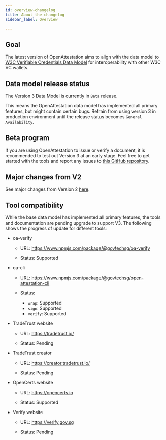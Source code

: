 ```yaml
---
id: overview-changelog
title: About the changelog
sidebar_label: Overview

---
```


<!--Flag: It maps with the old ID below. Content needs updating.
id: overview-v3-beta
title: OpenAttestation (V3 Beta)
sidebar_label: Overview
-->

## Goal

The latest version of OpenAttestation aims to align with the data model to [W3C Verifiable Credentials Data Model](https://www.w3.org/TR/vc-data-model/) for interoperability with other W3C VC wallets.

## Data model release status

The Version 3 Data Model is currently in `Beta` release.

This means the OpenAttestation data model has implemented all primary features, but might contain certain bugs. Refrain from using version 3 in production environment until the release status becomes `General Availability`.

## Beta program

If you are using OpenAttestation to issue or verify a document, it is recommended to test out Version 3 at an early stage. Feel free to get started with the tools and report any issues to [this GitHub repository](https://github.com/Open-Attestation/open-attestation).

## Major changes from V2

See major changes from Version 2 [here](/docs/changelog-section/v2-v3).

## Tool compatibility

While the base data model has implemented all primary features, the tools and documentation are pending upgrade to support V3. The following shows the progress of update for different tools:

- oa-verify

    - URL: https://www.npmjs.com/package/@govtechsg/oa-verify 
    
    - Status: Supported

- oa-cli

    - URL: https://www.npmjs.com/package/@govtechsg/open-attestation-cli
    
    - Status:

        - `wrap`: Supported
        - `sign`: Supported
        - `verify`: Supported

- TradeTrust website
    
    - URL: https://tradetrust.io/
    
    - Status: Pending

- TradeTrust creator
  
  - URL: https://creator.tradetrust.io/

  - Status: Pending

- OpenCerts website

  - URL: https://opencerts.io

  - Status: Supported

- Verify website

  - URL: https://verify.gov.sg

  - Status: Pending

